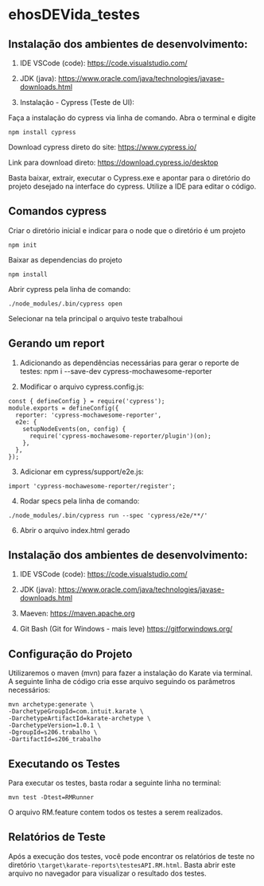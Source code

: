 # ehosDEVida_testes

## Instalação dos ambientes de desenvolvimento:
1. IDE VSCode (code):
https://code.visualstudio.com/

2. JDK (java):
https://www.oracle.com/java/technologies/javase-downloads.html

3. Instalação - Cypress (Teste de UI):

 Faça a instalação do cypress via linha de comando. Abra o terminal e digite

```
npm install cypress

```
 Download cypress direto do site: https://www.cypress.io/

Link para download direto: https://download.cypress.io/desktop

Basta baixar, extrair, executar o Cypress.exe e apontar para o diretório do projeto desejado na interface do cypress.
Utilize a IDE para editar o código.


## Comandos cypress

Criar o diretório inicial e indicar para o node que o diretório é um projeto
```
npm init
```

Baixar as dependencias do projeto 
```
npm install
```

Abrir cypress pela linha de comando:
```
./node_modules/.bin/cypress open
```
Selecionar na tela principal o arquivo teste trabalhoui

## Gerando um report 

1. Adicionando as dependências necessárias para gerar o reporte de testes:
npm i --save-dev cypress-mochawesome-reporter
	
2. Modificar o arquivo cypress.config.js:
```
const { defineConfig } = require('cypress');
module.exports = defineConfig({
  reporter: 'cypress-mochawesome-reporter',
  e2e: {
    setupNodeEvents(on, config) {
      require('cypress-mochawesome-reporter/plugin')(on);
    },
  },
});
````
3. Adicionar em cypress/support/e2e.js:
```
import 'cypress-mochawesome-reporter/register';
```
4. Rodar specs pela linha de comando:
```
./node_modules/.bin/cypress run --spec 'cypress/e2e/**/'
```
6. Abrir o arquivo index.html gerado


## Instalação dos ambientes de desenvolvimento:
1. IDE VSCode (code):
https://code.visualstudio.com/

2. JDK (java):
https://www.oracle.com/java/technologies/javase-downloads.html

3. Maeven:
https://maven.apache.org

4. Git Bash (Git for Windows - mais leve) 
https://gitforwindows.org/


## Configuração do Projeto

Utilizaremos o maven (mvn) para fazer a instalação do Karate via terminal. A seguinte linha de código cria esse arquivo seguindo os parâmetros necessários:

```
mvn archetype:generate \
-DarchetypeGroupId=com.intuit.karate \
-DarchetypeArtifactId=karate-archetype \
-DarchetypeVersion=1.0.1 \
-DgroupId=s206.trabalho \
-DartifactId=s206_trabalho
```

## Executando os Testes

Para executar os testes, basta rodar a seguinte linha no terminal:

```
mvn test -Dtest=RMRunner
```
O arquivo RM.feature contem todos os testes a serem realizados.

## Relatórios de Teste

Após a execução dos testes, você pode encontrar os relatórios de teste no diretório `\target\karate-reports\testesAPI.RM.html`. Basta abrir este arquivo no navegador para visualizar o resultado dos testes.

